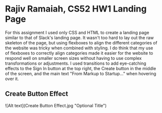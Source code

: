 # Rajiv Ramaiah, CS52 HW1 Landing Page

For this assignment I used only CSS and HTML to create a landing page similar to that of Slack's landing page. It wasn't too hard to lay out the raw skeleton of the page, but using flexboxes to align the different categories of the website was tricky when combined with styling. I do think that my use of flexboxes to correctly align categories made it easier for the website to respond well on smaller screen sizes without having to use complex transformations or adjustments. I used transitions to add eye-catching effects to the Sign In button at the top right, the Create button in the middle of the screen, and the main text "From Markup to Startup..." when hovering over it.

## Create Button Effect

![Alt text](Create Button Effect.jpg "Optional Title")
